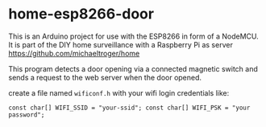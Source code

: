 # home-esp8266-door

This is an Arduino project for use with the ESP8266 in form of a NodeMCU. It is part of the DIY home surveillance with a Raspberry Pi as server https://github.com/michaeltroger/home

This program detects a door opening via a connected magnetic switch and sends a request to the web server when the door opened.

create a file named `wificonf.h` with your wifi login credentials like:

`const char[] WIFI_SSID = "your-ssid";
const char[] WIFI_PSK = "your password";`
